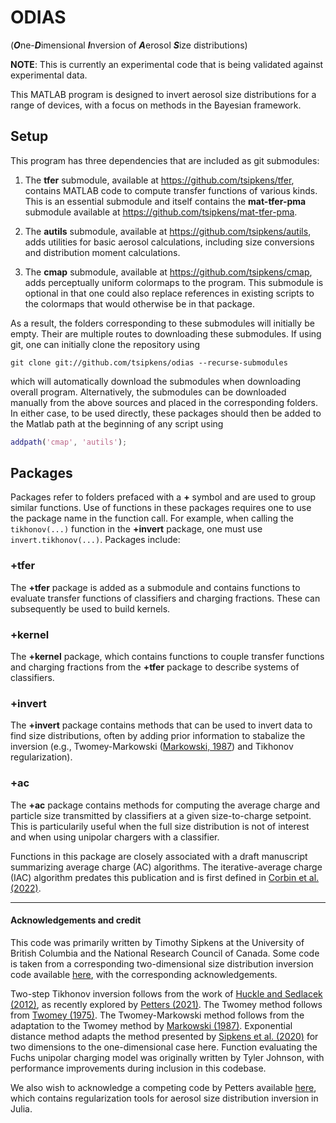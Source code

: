 # ODIAS
(***O***ne-***D***imensional ***I***nversion of ***A***erosol ***S***ize distributions)

**NOTE**: This is currently an experimental code that is being validated against experimental data. 

This MATLAB program is designed to invert aerosol size distributions for a range of devices, with a focus on methods in the Bayesian framework. 

## Setup

This program has three dependencies that are included as git submodules: 

1. The **tfer** submodule, available at https://github.com/tsipkens/tfer, contains MATLAB code to compute transfer functions of various kinds. This is an essential submodule and itself contains the **mat-tfer-pma** submodule available at https://github.com/tsipkens/mat-tfer-pma. 

2. The **autils** submodule, available at https://github.com/tsipkens/autils, adds utilities for basic aerosol calculations, including size conversions and distribution moment calculations. 

3. The **cmap** submodule, available at https://github.com/tsipkens/cmap, adds perceptually uniform colormaps to the program. This submodule is optional in that one could also replace references in existing scripts to the colormaps that would otherwise be in that package. 

As a result, the folders corresponding to these submodules will initially be empty. Their are multiple routes to downloading these submodules. If using git, one can initially clone the repository using 

```shell
git clone git://github.com/tsipkens/odias --recurse-submodules
```

which will automatically download the submodules when downloading overall program. Alternatively, the submodules can be downloaded manually from the above sources and placed in the corresponding folders. In either case, to be used directly, these packages should then be added to the Matlab path at the beginning of any script using

```Matlab
addpath('cmap', 'autils');
```

## Packages

Packages refer to folders prefaced with a **+** symbol and are used to group similar functions. Use of functions in these packages requires one to use the package name in the function call. For example, when calling the `tikhonov(...)` function in the **+invert** package, one must use `invert.tikhonov(...)`. Packages include: 

### +tfer

The **+tfer** package is added as a submodule and contains functions to evaluate transfer functions of classifiers and charging fractions. These can subsequently be used to build kernels. 

### +kernel

The **+kernel** package, which contains functions to couple transfer functions and charging fractions from the **+tfer** package to describe systems of classifiers. 

### +invert

The **+invert** package contains methods that can be used to invert data to find size distributions, often by adding prior information to stabalize the inversion (e.g., Twomey-Markowski ([Markowski, 1987][Markowski1987]) and Tikhonov regularization). 

### +ac

The **+ac** package contains methods for computing the average charge and particle size transmitted by classifiers at a given size-to-charge setpoint. This is particularily useful when the full size distribution is not of interest and when using unipolar chargers with a classifier. 

Functions in this package are closely associated with a draft manuscript summarizing average charge (AC) algorithms. The iterative-average charge (IAC) algorithm predates this publication and is first defined in [Corbin et al. (2022)][Corbin2022]. 

----

#### Acknowledgements and credit

This code was primarily written by Timothy Sipkens at the University of British Columbia and the National Research Council of Canada. Some code is taken from a corresponding two-dimensional size distribution inversion code available [here][mat2d], with the corresponding acknowledgements. 

Two-step Tikhonov inversion follows from the work of [Huckle and Sedlacek (2012)][Huckle2012], as recently explored by [Petters (2021)][Petters2021]. The Twomey method follows from [Twomey (1975)][Twomey1975]. The Twomey-Markowski method follows from the adaptation to the Twomey method by [Markowski (1987)][Markowski1987]. Exponential distance method adapts the method presented by [Sipkens et al. (2020)][Sipkens2020] for two dimensions to the one-dimensional case here. Function evaluating the Fuchs unipolar charging model was originally written by Tyler Johnson, with performance improvements during inclusion in this codebase. 

We also wish to acknowledge a competing code by Petters available [here][PettersCode], which contains regularization tools for aerosol size distribution inversion in Julia. 



[Huckle2012]: https://onlinelibrary.wiley.com/doi/abs/10.1002/pamm.201210310
[PettersCode]: https://github.com/mdpetters/RegularizationTools.jl
[Twomey1975]: https://www.sciencedirect.com/science/article/pii/0021999175900285
[Markowski1987]: https://www.tandfonline.com/doi/abs/10.1080/02786828708959153
[Sipkens2020]: https://doi.org/10.1016/j.jaerosci.2020.105565
[Petters2021]: https://amt.copernicus.org/preprints/amt-2021-51/
[Corbin2022]: https://doi.org/10.1016/j.carbon.2022.02.037
[mat2d]: https://github.com/tsipkens/mat-2d-aerosol-inversion
